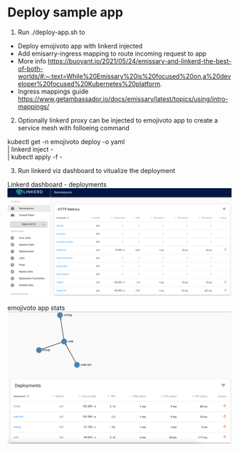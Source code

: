 # Deploy sample app

1. Run ./deploy-app.sh to 

- Deploy emojivoto app with linkerd injected
- Add emisarry-ingress mapping to route incoming request to app
- More info https://buoyant.io/2021/05/24/emissary-and-linkerd-the-best-of-both-worlds/#:~:text=While%20Emissary%20is%20focused%20on,a%20developer%20focused%20Kubernetes%20platform.
- Ingress mappings guide https://www.getambassador.io/docs/emissary/latest/topics/using/intro-mappings/

2. Optionally linkerd proxy can be injected to emojivoto app to create a service mesh with folloeing command

kubectl get -n emojivoto deploy -o yaml \
  | linkerd inject - \
  | kubectl apply -f -

3. Run linkerd viz dashboard to vitualize the deployment

 Linkerd dashboard - deployments
 !["linkerd-deployments.png"](./images/linkerd-deployments.png)

 emojivoto app stats
 !["linkerd-deployments.png"](./images/emojivoto-app.png)
